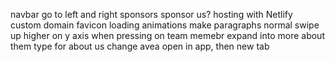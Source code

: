 navbar go to left and right
sponsors
sponsor us?
hosting with Netlify
custom domain
favicon
loading animations
make paragraphs normal
swipe up higher on y axis
when pressing on team memebr expand into more about them
type for about us
change avea
open in app, then new tab